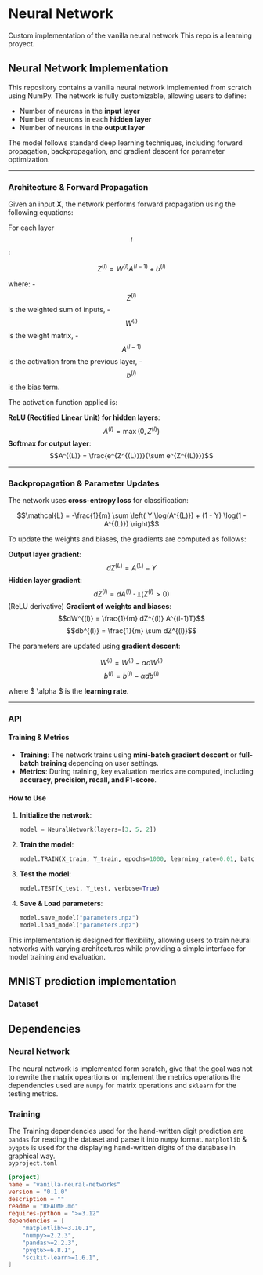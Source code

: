 # Neural Network
Custom implementation of the vanilla neural network This repo is a learning proyect.

## Neural Network Implementation

This repository contains a vanilla neural network implemented from scratch using NumPy. The network is fully customizable, allowing users to define:

- Number of neurons in the **input layer**
- Number of neurons in each **hidden layer**
- Number of neurons in the **output layer**

The model follows standard deep learning techniques, including forward propagation, backpropagation, and gradient descent for parameter optimization.

---

### Architecture & Forward Propagation

Given an input **X**, the network performs forward propagation using the following equations:

For each layer $$l$$:

$$Z^{(l)} = W^{(l)} A^{(l-1)} + b^{(l)}$$

where:
-$$Z^{(l)}$$ is the weighted sum of inputs,
-$$W^{(l)}$$ is the weight matrix,
-$$ A^{(l-1)}$$ is the activation from the previous layer,
-$$ b^{(l)}$$ is the bias term.

The activation function applied is:

**ReLU (Rectified Linear Unit) for hidden layers**:
	$$A^{(l)} = \max(0, Z^{(l)})$$
**Softmax for output layer**:
	$$A^{(L)} = \frac{e^{Z^{(L)}}}{\sum e^{Z^{(L)}}}$$

---

### Backpropagation & Parameter Updates

The network uses **cross-entropy loss** for classification:


```math
\mathcal{L} = -\frac{1}{m} \sum \left( Y \log(A^{(L)}) + (1 - Y) \log(1 - A^{(L)}) \right)
```

To update the weights and biases, the gradients are computed as follows:

**Output layer gradient**:
 $$dZ^{(L)} = A^{(L)} - Y$$
**Hidden layer gradient**:
 $$dZ^{(l)} = dA^{(l)} \cdot \mathbb{1}(Z^{(l)} > 0)$$ (ReLU derivative)
**Gradient of weights and biases**:
  $$dW^{(l)} = \frac{1}{m} dZ^{(l)} A^{(l-1)T}$$
  $$db^{(l)} = \frac{1}{m} \sum dZ^{(l)}$$

The parameters are updated using **gradient descent**:

$$W^{(l)} = W^{(l)} - \alpha dW^{(l)}$$
$$b^{(l)} = b^{(l)} - \alpha db^{(l)}$$

where $ \alpha $ is the **learning rate**.

---

### API

#### Training & Metrics

- **Training**: The network trains using **mini-batch gradient descent** or **full-batch training** depending on user settings.
- **Metrics**: During training, key evaluation metrics are computed, including **accuracy, precision, recall, and F1-score**.

#### How to Use

1. **Initialize the network**:
    ```python
    model = NeuralNetwork(layers=[3, 5, 2])
    ```
2. **Train the model**:
    ```python
    model.TRAIN(X_train, Y_train, epochs=1000, learning_rate=0.01, batch_size=32, verbose=True)
    ```
3. **Test the model**:
    ```python
    model.TEST(X_test, Y_test, verbose=True)
    ```
4. **Save & Load parameters**:
    ```python
    model.save_model("parameters.npz")
    model.load_model("parameters.npz")
    ```

This implementation is designed for flexibility, allowing users to train neural networks with varying architectures while providing a simple interface for model training and evaluation.

## MNIST prediction implementation

### Dataset

## Dependencies
### Neural Network
The neural network is implemented form scratch, give that the goal was not to rewrite the matrix opeartions or implement the metrics operations the dependencies used are `numpy` for matrix operations and `sklearn` for the testing metrics.

### Training 
The Training dependencies used for the hand-written digit prediction are `pandas` for reading the dataset and parse it into `numpy` format. `matplotlib` & `pyqpt6` is used for the displaying hand-written digits of the database in graphical way.  
`pyproject.toml`
```toml
[project]
name = "vanilla-neural-networks"
version = "0.1.0"
description = ""
readme = "README.md"
requires-python = ">=3.12"
dependencies = [
    "matplotlib>=3.10.1",
    "numpy>=2.2.3",
    "pandas>=2.2.3",
    "pyqt6>=6.8.1",
    "scikit-learn>=1.6.1",
]
```


